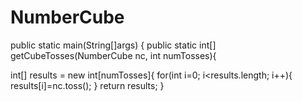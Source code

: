 NumberCube
==========
 public static main(String[]args)
{
  public static int[] getCubeTosses(NumberCube nc, int numTosses){
  
  int[] results = new int[numTosses]{
  for(int i=0; i<results.length; i++){
  results[i]=nc.toss();
  }
  return results;
  }
